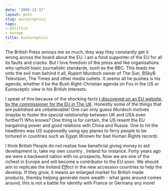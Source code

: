 ```yaml
---
date: '2005-12-17'
layout: post
slug: eurosceptics
tags:
- politics
- europe
title: Eurosceptics
---
```


The British Press annoys me so much, they way they constantly get it  wrong
across the board about the EU. I am a fond supporter of the EU  for all its
faults and cracks. But I love freedom of the press and  like organisations who
uphold basic journalistic standards, such as  the BBC. This leads me onto the
evil man behind it all, Rupert Murdoch owner of The Sun, BSkyB Television, The
Times and other media outlets. It seems all he pushes is his agenda, whether
it be the Bush Right-Christian agenda on Fox in the US or Eurosceptic view in
his British interests.

I speak of this because of the shocking facts [I discovered on an EU website,
by the commissioner for the EU in The UK][EuroMyths]. Honestly some of the
things that are published are unbelievable! One can only guess Murdoch motives
(maybe to foster the *special relationship* between UK and USA even further?)
Who knows? One thing is for certain, the US resent the EU bargaining power and
good relations with China and Russia. One to hit the headlines was US
supposedly using spy planes to ferry people to be tortured in countries such
as Egypt (Known for bad Human Rights record).

I think British People do not realise how beneficial giving money to aid
development is, take my own country , Ireland for instance. Forty years ago we
were a backward nation with no prospects, Now we are one of the richest in
Europe and will become a contributor to the EU soon. We should aim to
replicate the *Ireland Effect* in the new accession countries to help the
develop. If they grow, it means an enlarged market for British made products,
thereby helping generate more wealth - what goes around comes around, this is
not a battle for  identity with France or Germany any more!

[EuroMyths]: http://web.archive.org/web/20051222172346/http://www.cec.org.uk/press/myths/index.htm